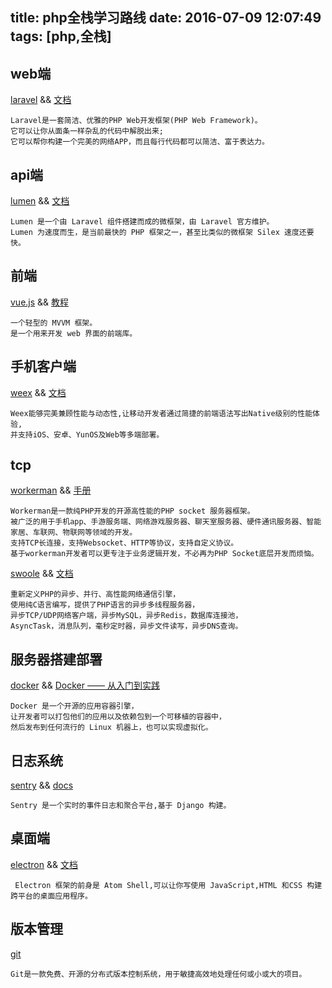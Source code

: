 title: php全栈学习路线
date: 2016-07-09 12:07:49
tags: [php,全栈]
---
## web端
[laravel](https://laravel.com/) &&  [文档](http://laravel-china.org/docs/5.1)
```
Laravel是一套简洁、优雅的PHP Web开发框架(PHP Web Framework)。
它可以让你从面条一样杂乱的代码中解脱出来;
它可以帮你构建一个完美的网络APP，而且每行代码都可以简洁、富于表达力。
```
<!-- more -->
## api端
[lumen](https://lumen.laravel.com/) &&  [文档](http://lumen.laravel-china.org/docs)
```
Lumen 是一个由 Laravel 组件搭建而成的微框架，由 Laravel 官方维护。
Lumen 为速度而生，是当前最快的 PHP 框架之一，甚至比类似的微框架 Silex 速度还要快。
```

## 前端
[vue.js](http://cn.vuejs.org/) && [教程](http://cn.vuejs.org/guide/index.html)
```
一个轻型的 MVVM 框架。
是一个用来开发 web 界面的前端库。
```

## 手机客户端
[weex](http://alibaba.github.io/weex/) && [文档](http://alibaba.github.io/weex/doc/)
```
Weex能够完美兼顾性能与动态性,让移动开发者通过简捷的前端语法写出Native级别的性能体验,
并支持iOS、安卓、YunOS及Web等多端部署。
```

## tcp
[workerman](http://www.workerman.net/) && [手册](http://doc3.workerman.net/)   
```
Workerman是一款纯PHP开发的开源高性能的PHP socket 服务器框架。
被广泛的用于手机app、手游服务端、网络游戏服务器、聊天室服务器、硬件通讯服务器、智能家居、车联网、物联网等领域的开发。
支持TCP长连接，支持Websocket、HTTP等协议，支持自定义协议。
基于workerman开发者可以更专注于业务逻辑开发，不必再为PHP Socket底层开发而烦恼。
```
[swoole](http://www.swoole.com/) && [文档](http://wiki.swoole.com/)
```
重新定义PHP的异步、并行、高性能网络通信引擎，
使用纯C语言编写，提供了PHP语言的异步多线程服务器，
异步TCP/UDP网络客户端，异步MySQL，异步Redis，数据库连接池，
AsyncTask，消息队列，毫秒定时器，异步文件读写，异步DNS查询。
```

## 服务器搭建部署
[docker](https://www.docker.com/) && [Docker —— 从入门到实践](https://yeasy.gitbooks.io/docker_practice/content/)
```
Docker 是一个开源的应用容器引擎，
让开发者可以打包他们的应用以及依赖包到一个可移植的容器中，
然后发布到任何流行的 Linux 机器上，也可以实现虚拟化。
```

## 日志系统
[sentry](https://getsentry.com/) && [docs](https://docs.getsentry.com/hosted/)
```
Sentry 是一个实时的事件日志和聚合平台,基于 Django 构建。
```

## 桌面端
[electron](http://electron.atom.io/)  && [文档](https://github.com/electron/electron/tree/master/docs-translations/zh-CN)
```
 Electron 框架的前身是 Atom Shell,可以让你写使用 JavaScript,HTML 和CSS 构建跨平台的桌面应用程序。
```

## 版本管理
[git](https://bingohuang.gitbooks.io/progit2/content/)
```
Git是一款免费、开源的分布式版本控制系统，用于敏捷高效地处理任何或小或大的项目。
```

<!--
## 压力测试
[Apache Benchmark](https://httpd.apache.org/docs/2.4/programs/ab.html)
```
ab的全称是ApacheBench，是 Apache 附带的一个小工具，专门用于 HTTP Server 的benchmark testing，可以同时模拟多个并发请求。
```
-->